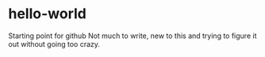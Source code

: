 # hello-world
Starting point for github
Not much to write, new to this and trying to figure it out without going too crazy.
